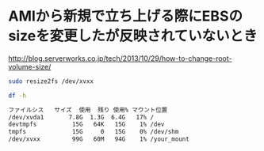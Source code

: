


# AMIから新規で立ち上げる際にEBSのsizeを変更したが反映されていないとき

<http://blog.serverworks.co.jp/tech/2013/10/29/how-to-change-root-volume-size/>


```sh
sudo resize2fs /dev/xvxx

df -h

ファイルシス   サイズ  使用  残り 使用% マウント位置
/dev/xvda1       7.8G  1.3G  6.4G   17% /
devtmpfs          15G   64K   15G    1% /dev
tmpfs             15G     0   15G    0% /dev/shm
/dev/xvxx         99G   60M   94G    1% /your_mount
```
